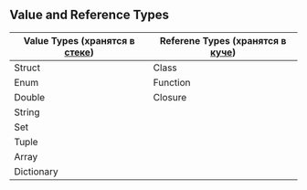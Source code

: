 ## Value and Reference Types

|Value Types (хранятся в [стеке](/Memory%20and%20Concurrency/Memory/RandomAccessMemory/Stack.md)) | Referene Types (хранятся в [куче](/Memory%20and%20Concurrency/Memory/RandomAccessMemory/Heap.md))|
|------------|------------|
| Struct | Class|
| Enum | Function|
| Double | Closure|
| String | |
| Set | |
| Tuple | |
| Array | |
| Dictionary | |







